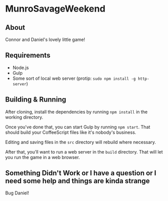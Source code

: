 # MunroSavageWeekend

## About
Connor and Daniel's lovely little game!

## Requirements
- Node.js
- Gulp
- Some sort of local web server (protip: `sudo npm install -g http-server`)

## Building & Running
After cloning, install the dependencies by running `npm install` in the working directory.

Once you've done that, you can start Gulp by running `npm start`. That should build your CoffeeScript files like it's nobody's business.

Editing and saving files in the `src` directory will rebuild where necessary.

After that, you'll want to run a web server in the `build` directory. That will let you run the game in a web browser.

## Something Didn't Work or I have a question or I need some help and things are kinda strange
Bug Daniel!
